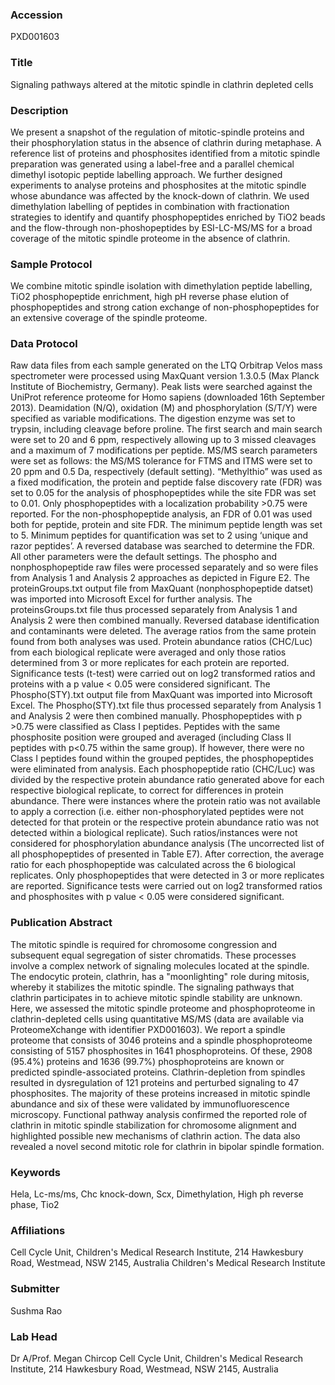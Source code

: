 ### Accession
PXD001603

### Title
Signaling pathways altered at the mitotic spindle in clathrin depleted cells

### Description
We present a snapshot of the regulation of mitotic-spindle proteins and their phosphorylation status in the absence of clathrin during metaphase. A reference list of proteins and phosphosites identified from a mitotic spindle preparation was generated using a label-free and a parallel chemical dimethyl isotopic peptide labelling approach. We further designed experiments to analyse proteins and phosphosites at the mitotic spindle whose abundance was affected by the knock-down of clathrin. We used dimethylation labelling of peptides in combination with fractionation strategies to identify and quantify phosphopeptides enriched by TiO2 beads and the flow-through non-phoshopeptides by ESI-LC-MS/MS for a broad coverage of the mitotic spindle proteome in the absence of clathrin.

### Sample Protocol
We combine mitotic spindle isolation with dimethylation peptide labelling, TiO2 phosphopeptide enrichment, high pH reverse phase elution of phosphopeptides and strong cation exchange of non-phosphopeptides for an extensive coverage of the spindle proteome.

### Data Protocol
Raw data files from each sample generated on the LTQ Orbitrap Velos mass spectrometer were processed using MaxQuant version 1.3.0.5 (Max Planck Institute of Biochemistry, Germany).  Peak lists were searched against the UniProt reference proteome for Homo sapiens (downloaded 16th September 2013). Deamidation (N/Q), oxidation (M) and phosphorylation (S/T/Y) were specified as variable modifications.  The digestion enzyme was set to trypsin, including cleavage before proline.  The first search and main search were set to 20 and 6 ppm, respectively allowing up to 3 missed cleavages and a maximum of 7 modifications per peptide.  MS/MS search parameters were set as follows: the MS/MS tolerance for FTMS and ITMS were set to 20 ppm and 0.5 Da, respectively (default setting).  “Methylthio” was used as a fixed modification, the protein and peptide false discovery rate (FDR) was set to 0.05 for the analysis of phosphopeptides while the site FDR was set to 0.01.  Only phosphopeptides with a localization probability >0.75 were reported. For the non-phosphopeptide analysis, an FDR of 0.01 was used both for peptide, protein and site FDR.  The minimum peptide length was set to 5.  Minimum peptides for quantification was set to 2 using ‘unique and razor peptides’.  A reversed database was searched to determine the FDR.  All other parameters were the default settings.  The phospho and nonphosphopeptide raw files were processed separately and so were files from Analysis 1 and Analysis 2 approaches as depicted in Figure E2. The proteinGroups.txt output file from MaxQuant (nonphosphopeptide datset) was imported into Microsoft Excel for further analysis. The proteinsGroups.txt file thus processed separately from Analysis 1 and Analysis 2 were then combined manually. Reversed database identification and contaminants were deleted.  The average ratios from the same protein found from both analyses was used. Protein abundance ratios (CHC/Luc) from each biological replicate were averaged and only those ratios determined from 3 or more replicates for each protein are reported.  Significance tests (t-test) were carried out on log2 transformed ratios and proteins with a p value < 0.05 were considered significant. The Phospho(STY).txt output file from MaxQuant was imported into Microsoft Excel.  The Phospho(STY).txt file thus processed separately from Analysis 1 and Analysis 2 were then combined manually. Phosphopeptides with p >0.75 were classified as Class I peptides. Peptides with the same phosphosite position were grouped and averaged (including Class II peptides with p<0.75 within the same group). If however, there were no Class I peptides found within the grouped peptides, the phosphopeptides were eliminated from analysis.  Each phosphopeptide ratio (CHC/Luc) was divided by the respective protein abundance ratio generated above for each respective biological replicate, to correct for differences in protein abundance.  There were instances where the protein ratio was not available to apply a correction (i.e. either non-phosphorylated peptides were not detected for that protein or the respective protein abundance ratio was not detected within a biological replicate). Such ratios/instances were not considered for phosphorylation abundance analysis (The uncorrected list of all phosphopeptides of presented in Table E7). After correction, the average ratio for each phosphopeptide was calculated across the 6 biological replicates. Only phosphopeptides that were detected in 3 or more replicates are reported.  Significance tests were carried out on log2 transformed ratios and phosphosites with p value < 0.05 were considered significant.

### Publication Abstract
The mitotic spindle is required for chromosome congression and subsequent equal segregation of sister chromatids. These processes involve a complex network of signaling molecules located at the spindle. The endocytic protein, clathrin, has a "moonlighting" role during mitosis, whereby it stabilizes the mitotic spindle. The signaling pathways that clathrin participates in to achieve mitotic spindle stability are unknown. Here, we assessed the mitotic spindle proteome and phosphoproteome in clathrin-depleted cells using quantitative MS/MS (data are available via ProteomeXchange with identifier PXD001603). We report a spindle proteome that consists of 3046 proteins and a spindle phosphoproteome consisting of 5157 phosphosites in 1641 phosphoproteins. Of these, 2908 (95.4%) proteins and 1636 (99.7%) phosphoproteins are known or predicted spindle-associated proteins. Clathrin-depletion from spindles resulted in dysregulation of 121 proteins and perturbed signaling to 47 phosphosites. The majority of these proteins increased in mitotic spindle abundance and six of these were validated by immunofluorescence microscopy. Functional pathway analysis confirmed the reported role of clathrin in mitotic spindle stabilization for chromosome alignment and highlighted possible new mechanisms of clathrin action. The data also revealed a novel second mitotic role for clathrin in bipolar spindle formation.

### Keywords
Hela, Lc-ms/ms, Chc knock-down, Scx, Dimethylation, High ph reverse phase, Tio2

### Affiliations
Cell Cycle Unit, Children's Medical Research Institute, 214 Hawkesbury Road, Westmead, NSW 2145, Australia
Children's Medical Research Institute

### Submitter
Sushma Rao

### Lab Head
Dr A/Prof. Megan Chircop
Cell Cycle Unit, Children's Medical Research Institute, 214 Hawkesbury Road, Westmead, NSW 2145, Australia


